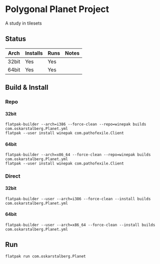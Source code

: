 # Polygonal Planet Project
A study in tilesets

## Status

| Arch  | Installs | Runs | Notes |
| ----- | -------- | ---- | ----- |
| 32bit | Yes      | Yes  |       |
| 64bit | Yes      | Yes  |       |

## Build & Install
### Repo
#### 32bit

    flatpak-builder --arch=i386 --force-clean --repo=winepak builds com.oskarstalberg.Planet.yml
    flatpak --user install winepak com.pathofexile.Client
    
#### 64bit

    flatpak-builder --arch=x86_64 --force-clean --repo=winepak builds com.oskarstalberg.Planet.yml
    flatpak --user install winepak com.pathofexile.Client

### Direct
#### 32bit

    flatpak-builder --user --arch=i386 --force-clean --install builds com.oskarstalberg.Planet.yml
    
#### 64bit

    flatpak-builder --user --arch=x86_64 --force-clean --install builds com.oskarstalberg.Planet.yml

## Run

    flatpak run com.oskarstalberg.Planet

